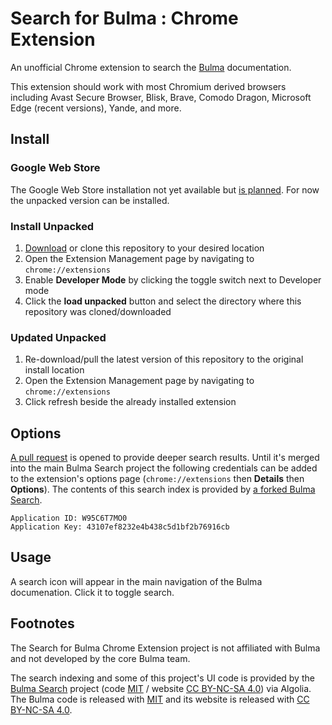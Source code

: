 # Search for Bulma : Chrome Extension

An unofficial Chrome extension to search the [Bulma](https://bulma.io/) documentation.

This extension should work with most Chromium derived browsers including Avast Secure Browser, Blisk, Brave, Comodo Dragon, Microsoft Edge (recent versions), Yande, and more.

## Install

### Google Web Store

The Google Web Store installation not yet available but [is planned](https://github.com/patrickdaze/bulma-search-chrome/issues/1). For now the unpacked version can be installed.

### Install Unpacked

1. [Download](https://github.com/patrickdaze/bulma-search-chrome/archive/master.zip) or clone this repository to your desired location
2. Open the Extension Management page by navigating to `chrome://extensions`
3. Enable **Developer Mode** by clicking the toggle switch next to Developer mode
4. Click the **load unpacked** button and select the directory where this repository was cloned/downloaded

### Updated Unpacked

1. Re-download/pull the latest version of this repository to the original install location
2. Open the Extension Management page by navigating to `chrome://extensions`
3. Click refresh beside the already installed extension

## Options

[A pull request](https://github.com/thomasedwards/bulmasearch/pull/1) is opened to provide deeper search results. Until it's merged into the main Bulma Search project the following credentials can be added to the extension's options page (`chrome://extensions` then **Details** then **Options**). The contents of this search index is provided by [a forked Bulma Search](https://github.com/patrickdaze/bulmasearch/tree/index-content).

```
Application ID: W95C6T7MO0
Application Key: 43107ef8232e4b438c5d1bf2b76916cb
```

## Usage

A search icon will appear in the main navigation of the Bulma documenation. Click it to toggle search.

## Footnotes

The Search for Bulma Chrome Extension project is not affiliated with Bulma and not developed by the core Bulma team. 

The search indexing and some of this project's UI code is provided by the [Bulma Search](https://github.com/thomasedwards/bulmasearch) project (code [MIT](https://choosealicense.com/licenses/mit/) / website [CC BY-NC-SA 4.0](https://creativecommons.org/licenses/by-nc-sa/4.0/)) via Algolia. The Bulma code is released with [MIT](https://choosealicense.com/licenses/mit/) and its website is released with [CC BY-NC-SA 4.0](https://creativecommons.org/licenses/by-nc-sa/4.0/).
